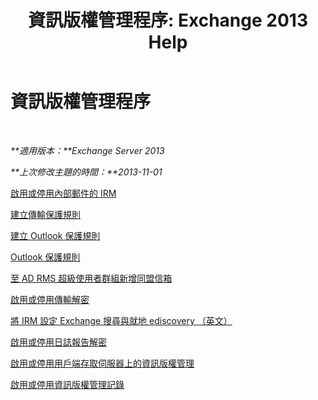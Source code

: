 ﻿---
title: '資訊版權管理程序: Exchange 2013 Help'
TOCTitle: 資訊版權管理程序
ms:assetid: e5b3c7d1-31d6-481f-82e7-a3766da9a510
ms:mtpsurl: https://technet.microsoft.com/zh-tw/library/Dd351212(v=EXCHG.150)
ms:contentKeyID: 50474468
ms.date: 05/21/2018
mtps_version: v=EXCHG.150
ms.translationtype: MT
---

# 資訊版權管理程序

 

_**適用版本：**Exchange Server 2013_

_**上次修改主題的時間：**2013-11-01_

[啟用或停用內部郵件的 IRM](enable-or-disable-irm-for-internal-messages-exchange-2013-help.md)

[建立傳輸保護規則](create-a-transport-protection-rule-exchange-2013-help.md)

[建立 Outlook 保護規則](create-an-outlook-protection-rule-exchange-2013-help.md)

[Outlook 保護規則](remove-an-outlook-protection-rule-exchange-2013-help.md)

[至 AD RMS 超級使用者群組新增同盟信箱](add-the-federation-mailbox-to-the-ad-rms-super-users-group-exchange-2013-help.md)

[啟用或停用傳輸解密](enable-or-disable-transport-decryption-exchange-2013-help.md)

[將 IRM 設定 Exchange 搜尋與就地 ediscovery （英文）](configure-irm-for-exchange-search-and-in-place-ediscovery-exchange-2013-help.md)

[啟用或停用日誌報告解密](enable-or-disable-journal-report-decryption-exchange-2013-help.md)

[啟用或停用用戶端存取伺服器上的資訊版權管理](enable-or-disable-information-rights-management-on-client-access-servers-exchange-2013-help.md)

[啟用或停用資訊版權管理記錄](enable-or-disable-information-rights-management-logging-exchange-2013-help.md)

